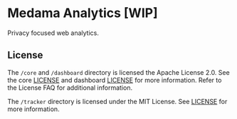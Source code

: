 # Medama Analytics [WIP]

Privacy focused web analytics.

## License

The `/core` and `/dashboard` directory is licensed the Apache License 2.0. See the core [LICENSE](./core/LICENSE) and dashboard [LICENSE](./dashboard/LICENSE) for more information. Refer to the License FAQ for additional information.

The `/tracker` directory is licensed under the MIT License. See [LICENSE](./tracker/LICENSE) for more information.
